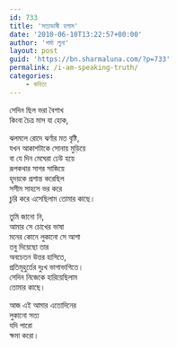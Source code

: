```yaml
---
id: 733
title: 'সত্যভাষী হলাম'
date: '2010-06-10T13:22:57+00:00'
author: 'শর্মা লুনা'
layout: post
guid: 'https://bn.sharmaluna.com/?p=733'
permalink: /i-am-speaking-truth/
categories:
    - কবিতা
---
```


সেদিন ছিল ভরা বৈশাখ  
কিংবা চৈত্র মাস যা হোক,

ঝলমলে রোদে ঝর্ণার মত বৃষ্টি,  
যখন আকাশটাকে সোনায় মুড়িয়ে  
বা যে দিন মেঘেরা ঢেউ হয়ে  
রূপকথার সাগর সাজিয়ে  
হৃদয়কে প্রশান্ত করেছিল  
সসীম সাহসে ভর করে  
চুরি করে এসেছিলাম তোমার কাছে।

তুমি জানো নি,  
আমার সে চোখের ভাষা  
মনের কোনে লুকানো সে আশা  
তবু দিয়েছো তার  
অবচেতন উত্তর হাসিতে,  
প্রতিমূহুর্তের দুঃখ ভাগাভাগিতে।  
সেদিন নিজেকে হারিয়েছিলাম  
তোমার কাছে।

আজ এই আমার এতোদিনের  
লুকানো সত্য  
যদি পারো  
ক্ষমা করো।